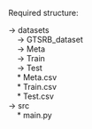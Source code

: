 Required structure:  
  
-> datasets  
&nbsp;&nbsp;&nbsp;&nbsp;-> GTSRB_dataset  
&nbsp;&nbsp;&nbsp;&nbsp;-> Meta  
&nbsp;&nbsp;&nbsp;&nbsp;-> Train  
&nbsp;&nbsp;&nbsp;&nbsp;-> Test  
&nbsp;&nbsp;&nbsp;&nbsp;* Meta.csv  
&nbsp;&nbsp;&nbsp;&nbsp;* Train.csv  
&nbsp;&nbsp;&nbsp;&nbsp;* Test.csv  
-> src  
&nbsp;&nbsp;&nbsp;&nbsp;* main.py
